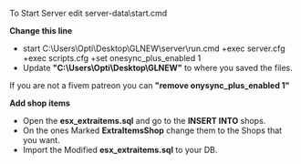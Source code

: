 To Start Server edit server-data\start.cmd

**Change this line**
- start C:\Users\Opti\Desktop\GLNEW\server\run.cmd +exec server.cfg +exec scripts.cfg +set onesync_plus_enabled 1
- Update **"C:\Users\Opti\Desktop\GLNEW\"** to where you saved the files.

If you are not a fivem patreon you can **"remove onysync_plus_enabled 1"**

**Add shop items**
- Open the **esx_extraitems.sql** and go to the **INSERT INTO** shops.
- On the ones Marked **ExtraItemsShop** change them to the Shops that you want.
- Import the Modified **esx_extraitems.sql** to your DB.
